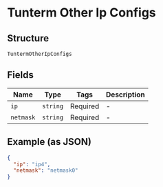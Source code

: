 
# Tunterm Other Ip Configs

## Structure

`TuntermOtherIpConfigs`

## Fields

| Name | Type | Tags | Description |
|  --- | --- | --- | --- |
| `ip` | `string` | Required | - |
| `netmask` | `string` | Required | - |

## Example (as JSON)

```json
{
  "ip": "ip4",
  "netmask": "netmask0"
}
```

